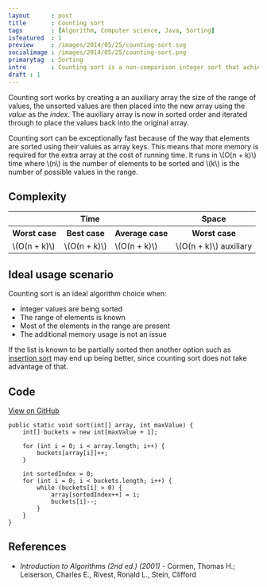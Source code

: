 ```yaml
---
layout      : post
title       : Counting sort
tags        : [Algorithm, Computer science, Java, Sorting]
isfeatured  : 1
preview     : /images/2014/05/25/counting-sort.svg
socialimage : /images/2014/05/25/counting-sort.png
primarytag  : Sorting
intro       : Counting sort is a non-comparison integer sort that achieves linear time complexity (\(O(n)\)) given some trade-offs and requirements.
draft : 1
---
```


Counting sort works by creating a an auxiliary array the size of the range of values, the unsorted values are then placed into the new array using the *value* as the *index*. The auxiliary array is now in sorted order and iterated through to place the values back into the original array.

Counting sort can be exceptionally fast because of the way that elements are sorted using their values as array keys. This means that more memory is required for the extra array at the cost of running time. It runs in \\(O(n + k)\\) time where \\(n\\) is the number of elements to be sorted and \\(k\\) is the number of possible values in the range.



## Complexity

<table>
<tbody>
<tr>
<th colspan="3">Time</th>
<th>Space</th>
</tr>
<tr>
<th>Worst case</th>
<th>Best case</th>
<th>Average case</th>
<th>Worst case</th>
</tr>
<tr>
<td>\(O(n + k)\)</td>
<td>\(O(n + k)\)</td>
<td>\(O(n + k)\)</td>
<td>\(O(n + k)\) auxiliary</td>
</tr>
</tbody>
</table>



## Ideal usage scenario

Counting sort is an ideal algorithm choice when:

- Integer values are being sorted
- The range of elements is known
- Most of the elements in the range are present
- The additional memory usage is not an issue

If the list is known to be partially sorted then another option such as [insertion sort][1] may end up being better, since counting sort does not take advantage of that.



## Code

[View on GitHub][2]

<!--prettify lang=java-->
    public static void sort(int[] array, int maxValue) {
        int[] buckets = new int[maxValue + 1];

        for (int i = 0; i < array.length; i++) {
            buckets[array[i]]++;
        }

        int sortedIndex = 0;
        for (int i = 0; i < buckets.length; i++) {
            while (buckets[i] > 0) {
                array[sortedIndex++] = i;
                buckets[i]--;
            }
        }
    }



## References

* <cite>Introduction to Algorithms (2nd ed.) (2001)</cite> - Cormen, Thomas H.; Leiserson, Charles E., Rivest, Ronald L., Stein, Clifford



[1]: http://www.growingwiththeweb.com/2012/11/algorithm-insertion-sort.html
[2]: https://github.com/Tyriar/growing-with-the-web/tree/master/algorithms/sorting/counting-sort
